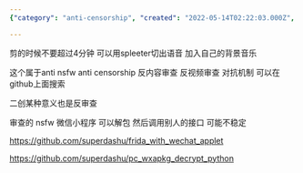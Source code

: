 ```yaml
---
{"category": "anti-censorship", "created": "2022-05-14T02:22:03.000Z", "date": "2022-05-14 02:22:03", "description": "This article discusses the process of creating a non-NSFW and anti-censorship anime video using music and open-source tools from GitHub. It highlights how these tools can be employed to combat content and video restrictions.", "modified": "2022-08-18T16:38:07.106Z", "tags": ["censorship", "circumvention", "idea", "stub", "tips", "video processing"], "title": "动漫剪辑过审"}

---
```


剪的时候不要超过4分钟 可以用spleeter切出语音 加入自己的背景音乐

这个属于anti nsfw anti censorship 反内容审查 反视频审查 对抗机制 可以在github上面搜索

二创某种意义也是反审查

审查的 nsfw 微信小程序 可以解包 然后调用别人的接口 可能不稳定

https://github.com/superdashu/frida_with_wechat_applet

https://github.com/superdashu/pc_wxapkg_decrypt_python

